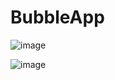 # BubbleApp

![image](https://github.com/Strange1108/BubbleApp/assets/137171724/33d88dac-64aa-4bad-85a0-8b9ae852c14b)

![image](https://github.com/Strange1108/BubbleApp/assets/137171724/62b99a90-0958-4c31-97d5-4ed6889eff35)


